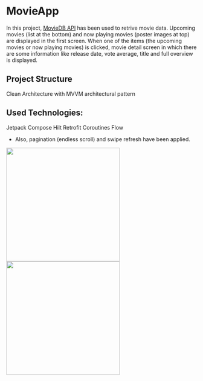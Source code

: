 # MovieApp

In this project, [MovieDB API](https://www.themoviedb.org/documentation/api) has been used to retrive movie data. 
Upcoming movies (list at the bottom) and now playing movies (poster images at top) are displayed in the first screen. 
When one of the items (the upcoming movies or now playing movies) is clicked, movie detail screen in which there are some information like release date, vote average, title and full overview is displayed.

## Project Structure

Clean Architecture with MVVM architectural pattern

## Used Technologies:

Jetpack Compose
Hilt
Retrofit
Coroutines
Flow

- Also, pagination (endless scroll) and swipe refresh have been applied.

<img src="https://user-images.githubusercontent.com/34041050/152230488-6c25bb74-cc51-4e2c-9948-7caab62c9cf9.jpg" width="300">                                                     <img src="https://user-images.githubusercontent.com/34041050/152230474-7535bd4a-c848-4ac8-9399-9c8d7beb92ad.jpg" width="300">

